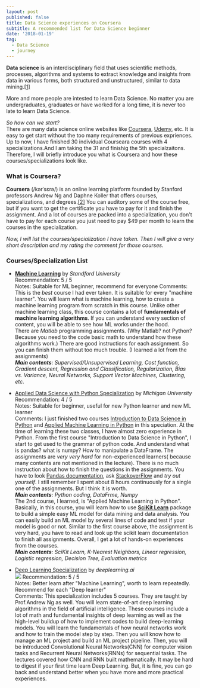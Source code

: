 ```yaml
---
layout: post
published: false
title: Data Science experiences on Coursera
subtitle: A recommended list for Data Science beginner
date: '2018-01-19'
tag:
  - Data Science
  - journey
---
```

**Data science** is an interdisciplinary field that uses scientific methods, processes, algorithms and systems to extract knowledge and insights from data in various forms, both structured and unstructured, similar to data mining.[[1]](https://en.wikipedia.org/wiki/Data_science#cite_note-:0-1)

More and more people are intested to learn Data Science. No matter you are undergraduates, graduates or have worked for a long time, it is never too late to learn Data Science.  

_So how can we start?_  
There are many data science online websites like [Coursera](https://www.coursera.org), [Udemy](https://www.udemy.com/), etc. It is easy to get start without the  too many requirements of previous expriences.   
Up to now, I have finished 30 individual Courseara courses with 4 specializations.And I am taking the 31 and finishig the 5th specialzaitons. Therefore, I will briefly introduce you what is Coursera and how these courses/specializations look like. 

### What is Coursera?

**Coursera** (/kərˈsɛrə/) is an online learning platform founded by Stanford professors Andrew Ng and Daphne Koller that offers courses, specializations, and degrees.[[2]](https://en.wikipedia.org/wiki/Coursera) You can auditory some of the course free, but if you want to get the certificate you have to pay for it and finish the assignment. And a lot of courses are packed into a specialization, you don't have to pay for each course you just need to pay $49 per month to learn the courses in the specialization. 

_Now, I will list the courses/specialization I have taken. Then I will give a very short description and my rating the comment for those courses._

### Courses/Specialization List
- [**Machine Learning**](https://www.coursera.org/learn/machine-learning) by *Standford University*   
Recommendation: 5 / 5  
Notes: Suitable for ML beginner, recommend for everyone
Comments: This is the _best_ course I had ever taken. It is suitable for every "machine learner". You will learn what is machine learning, how to create a machine learning program from scratch in this course. Unlike other machine learning class, this course contains a lot of **fundamentals of machine learning algorithms**.  If you can understand every section of content, you will be able to see how ML works under the hood.   
There are *Matlab* programming assignments. (Why Matlab? not Python? Because you need to the code basic math to understand how these algorithms work.) There are good instructions for each assignment. So you can finish them without too much trouble. (I learned a lot from the assignments)  
_**Main contents**: Supervised/Unsupervised Learning, Cost function, Gradient descent, Regression and Classification, Regularization, Bias vs. Variance, Neural Networks, Support Vector Machines, Clustering, etc._   

- [Applied Data Science with Python Specialization](https://www.coursera.org/specializations/data-science-python) by _Michigan University_  
Recommendation: 4 / 5  
Notes: Suitable for beginner, useful for new Python learner and new ML learner  
Comments: I just finished two courses [Introduction to Data Science in Python](https://www.coursera.org/learn/python-data-analysis?specialization=data-science-python) and [Applied Machine Learning in Python](https://www.coursera.org/learn/python-machine-learning?specialization=data-science-python) in this speciation. At the time of learning these two classes, I have almost zero experience in Python. From the first course "Introduction to Data Science in Python", I start to get used to the grammar of python code. And understand what is pandas? what is numpy? How to manipulate a DataFrame. The assignments are _very very hard_ for non-experienced learners( because many contents are not mentioned in the lecture). There is no much instruction about how to finish the questions in the assignments. You have to look [Pandas documentation](https://pandas.pydata.org/pandas-docs/stable/api.html), ask [StackoverFlow](https://stackoverflow.com/) and  _try out yourself_. I still remember I spent about 8 hours continuously for a single one of the assignments. But I think it is worth.  
_**Main contents**: Python coding, DataFrme, Numpy_   
The 2nd course, I learned, is "Applied Machine Learning in Python". Basically, in this course, you will learn how to use [**SciKit Learn**](https://scikit-learn.org/stable/) package to build a simple easy ML model for data mining and data analysis. You can easily build an ML model by several lines of code and test if your model is good or not. Similar to the first course above, the assignment is very hard, you have to read and look up the scikit learn documentation to finish all assignments.  Overall, I get a lot of hands-on experiences from the courses.  
_**Main contents**: SciKit Learn, K-Nearest Neighbors, Linear regression, Logistic regression, Decision Tree, Evaluation metrics_   

- [Deep Learning Specialization](https://www.coursera.org/specializations/deep-learning) by _deeplearning.ai_    
![]({{site.baseurl}}/https://s3.amazonaws.com/coursera_assets/xdp/partnerLogos/svg/deeplearning-ai.svg)
Recommendation: 5 / 5  
Notes:  Better learn after "Machine Learning", worth to learn repeatedly. Recommend for each "Deep learner"   
Comments: This specialization includes 5 courses. They are taught by Prof.Andrew Ng as well. You will learn state-of-art deep learning algorithms in the field of artificial intelligence. These courses include a lot of math and fundamental insights of deep learning as well as the high-level buildup of how to implement codes to build deep-learning models. You will learn the fundamentals of how neural networks work and how to train the model step by step. Then you will know how to manage an ML project and build an ML project pipeline. Then, you will be introduced Convolutional Neural Networks(CNN) for computer vision tasks and Recurrent Neural Networks(RNNs) for sequential tasks. The lectures covered how CNN and RNN built mathematically. It may be hard to digest if your first time learn Deep Learning. But, it is fine, you can go back and understand better when you have more and more practical experiences.













